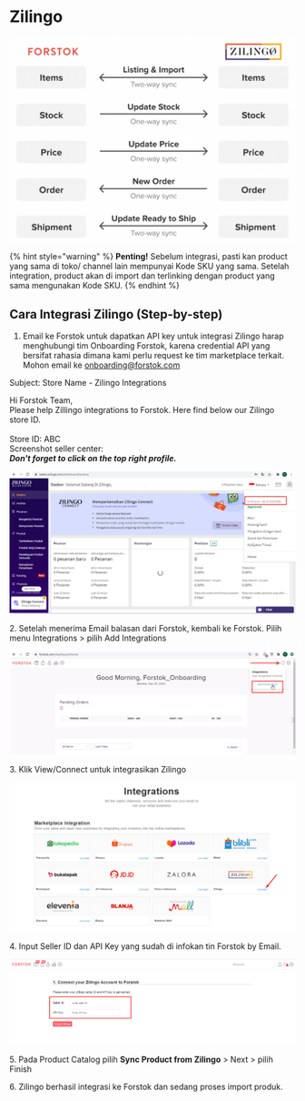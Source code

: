 # Zilingo

![](../../.gitbook/assets/screen-shot-2021-05-31-at-1.54.37-pm.png)

{% hint style="warning" %}
**Penting!**  Sebelum integrasi, pasti kan product yang sama di toko/ channel lain mempunyai Kode SKU yang sama. Setelah integration, product akan di import dan terlinking dengan product yang sama mengunakan Kode SKU.
{% endhint %}

## Cara Integrasi Zilingo (Step-by-step)

1. Email ke Forstok untuk dapatkan  API key untuk integrasi Zilingo harap menghubungi tim Onboarding Forstok, karena credential API yang bersifat rahasia dimana kami perlu request ke tim marketplace terkait.\
   Mohon email ke [onboarding@forstok.com](mailto:onboarding@forstok.com)

Subject: Store Name - Zilingo Integrations

Hi Forstok Team,\
Please help Zillingo integrations to Forstok. Here find below our Zilingo store ID.\
\
Store ID: ABC\
Screenshot seller center:\
_**Don't forget to click on the top right profile.**_

![](<../../.gitbook/assets/image (54) (1) (1).png>)

2\. Setelah menerima Email balasan dari Forstok, kembali ke Forstok. Pilih menu Integrations > pilih Add Integrations

![](<../../.gitbook/assets/image (142).png>)

3\.  Klik View/Connect untuk integrasikan Zilingo

![](<../../.gitbook/assets/image (137).png>)

4\. Input Seller ID dan API Key yang sudah di infokan tin Forstok by Email.

![](<../../.gitbook/assets/image (256).png>)

5\. Pada Product Catalog pilih **Sync Product from Zilingo** > Next > pilih Finish

6\. Zilingo berhasil integrasi ke Forstok dan sedang proses import produk.
